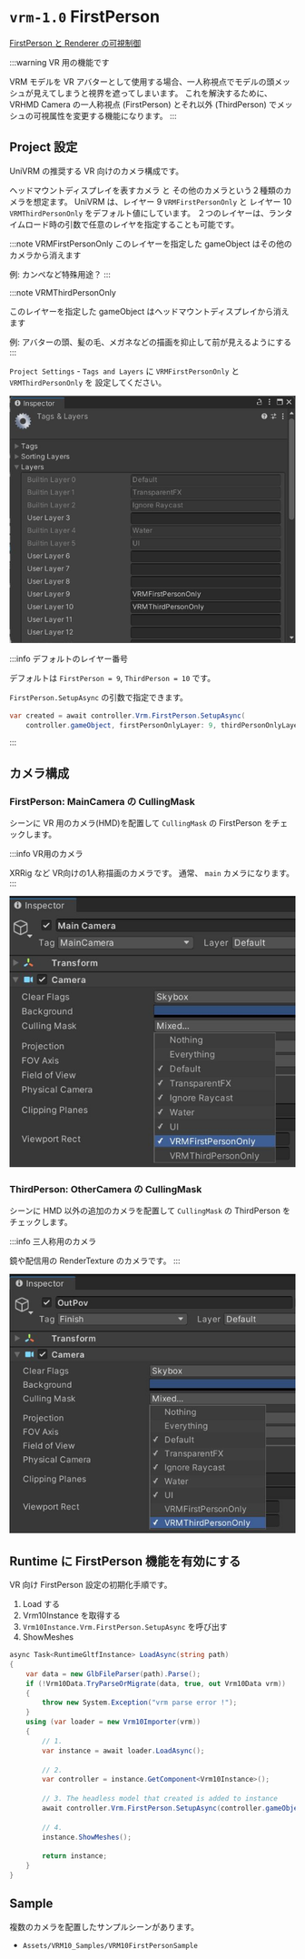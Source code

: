 # `vrm-1.0` FirstPerson

[FirstPerson と Renderer の可視制御 ](/api/first_person)

:::warning VR 用の機能です

VRM モデルを VR アバターとして使用する場合、一人称視点でモデルの頭メッシュが見えてしまうと視界を遮ってしまいます。
これを解決するために、 VRHMD Camera の一人称視点 (FirstPerson) とそれ以外 (ThirdPerson) でメッシュの可視属性を変更する機能になります。
:::

## Project 設定

UniVRM の推奨する VR 向けのカメラ構成です。

ヘッドマウントディスプレイを表すカメラ と その他のカメラという２種類のカメラを想定ます。
UniVRM は、レイヤー 9 `VRMFirstPersonOnly` と レイヤー 10 `VRMThirdPersonOnly` をデフォルト値にしています。
２つのレイヤーは、ランタイムロード時の引数で任意のレイヤを指定することも可能です。

:::note VRMFirstPersonOnly
このレイヤーを指定した gameObject はその他のカメラから消えます

例: カンペなど特殊用途？
:::

:::note VRMThirdPersonOnly

このレイヤーを指定した gameObject はヘッドマウントディスプレイから消えます

例: アバターの頭、髪の毛、メガネなどの描画を抑止して前が見えるようにする
:::

`Project Settings` - `Tags and Layers` に `VRMFirstPersonOnly` と `VRMThirdPersonOnly` を
設定してください。

![Tags & Layers](./tags_layers.jpg)

:::info デフォルトのレイヤー番号

デフォルトは `FirstPerson = 9`, `ThirdPerson = 10` です。

`FirstPerson.SetupAsync` の引数で指定できます。

```csharp
var created = await controller.Vrm.FirstPerson.SetupAsync(
    controller.gameObject, firstPersonOnlyLayer: 9, thirdPersonOnlyLayer: 10);
```

:::

## カメラ構成

### FirstPerson: MainCamera の CullingMask

シーンに VR 用のカメラ(HMD)を配置して `CullingMask` の FirstPerson をチェックします。

:::info VR用のカメラ

XRRig など VR向けの1人称描画のカメラです。
通常、 `main` カメラになります。
:::

![FirstPerson](./check_firstperson.jpg)

### ThirdPerson: OtherCamera の CullingMask

シーンに HMD 以外の追加のカメラを配置して `CullingMask` の ThirdPerson をチェックします。

:::info 三人称用のカメラ

鏡や配信用の RenderTexture のカメラです。
:::

![FirstPerson](./check_thirdperson.jpg)

## Runtime に FirstPerson 機能を有効にする

VR 向け FirstPerson 設定の初期化手順です。

1. Load する
2. Vrm10Instance を取得する
3. `Vrm10Instance.Vrm.FirstPerson.SetupAsync` を呼び出す
4. ShowMeshes

```csharp
async Task<RuntimeGltfInstance> LoadAsync(string path)
{
    var data = new GlbFileParser(path).Parse();
    if (!Vrm10Data.TryParseOrMigrate(data, true, out Vrm10Data vrm))
    {
        throw new System.Exception("vrm parse error !");
    }
    using (var loader = new Vrm10Importer(vrm))
    {
        // 1.
        var instance = await loader.LoadAsync();

        // 2.
        var controller = instance.GetComponent<Vrm10Instance>();

        // 3. The headless model that created is added to instance
        await controller.Vrm.FirstPerson.SetupAsync(controller.gameObject);

        // 4.
        instance.ShowMeshes();

        return instance;
    }
}
```

## Sample

複数のカメラを配置したサンプルシーンがあります。

- `Assets/VRM10_Samples/VRM10FirstPersonSample`
